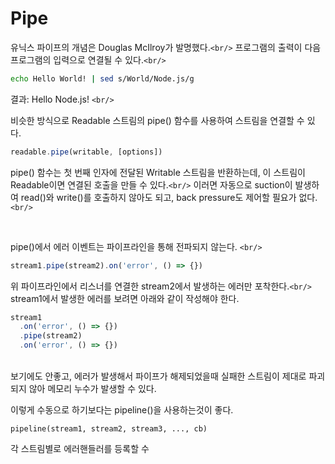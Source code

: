 <h1>Pipe</h1>

유닉스 파이프의 개념은 Douglas McIlroy가 발명했다.`<br/>`
프로그램의 출력이 다음 프로그램의 입력으로 연결될 수 있다.`<br/>`

```sh
echo Hello World! | sed s/World/Node.js/g
```

결과: Hello Node.js! `<br/>`

비슷한 방식으로 Readable 스트림의 pipe() 함수를 사용하여 스트림을 연결할 수 있다.

```js
readable.pipe(writable, [options])
```

pipe() 함수는 첫 번째 인자에 전달된 Writable 스트림을 반환하는데, 이 스트림이 Readable이면 연결된 호출을 만들 수 있다.`<br/>`
이러면 자동으로 suction이 발생하여 read()와 write()를 호출하지 않아도 되고, back pressure도 제어할 필요가 없다.`<br/>`

<br/>

pipe()에서 에러 이벤트는 파이프라인을 통해 전파되지 않는다. `<br/>`

```js
stream1.pipe(stream2).on('error', () => {})
```

위 파이프라인에서 리스너를 연결한 stream2에서 발생하는 에러만 포착한다.`<br/>`
stream1에서 발생한 에러를 보려면 아래와 같이 작성해야 한다.

```js
stream1
  .on('error', () => {})
  .pipe(stream2)
  .on('error', () => {})
```

<br/>
보기에도 안좋고, 에러가 발생해서 파이프가 해제되었을때 실패한 스트림이 제대로 파괴되지 않아 메모리 누수가 발생할 수 있다.<br/>

이렇게 수동으로 하기보다는 pipeline()을 사용하는것이 좋다.

```
pipeline(stream1, stream2, stream3, ..., cb)
```

각 스트림별로 에러핸들러를 등록할 수
